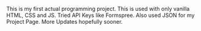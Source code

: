 This is my first actual programming project. 
This is used with only vanilla HTML, CSS and JS.
Tried API Keys like Formspree.
Also used JSON for my Project Page.
More Updates hopefully sooner.
